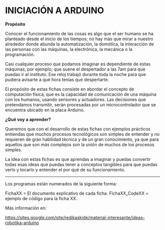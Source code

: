 
INICIACIÓN A ARDUINO
====================

  <b>Propósito</b>

Conocer el funcionamiento de las cosas es algo que el ser humano se ha planteado desde el inicio de los tiempos; no hay más que mirar a nuestro alrededor donde abunda la automatización, la domótica, la interacción de las personas con las máquinas, la electrónica, la mecánica o la programación.

Casi cualquier proceso que podamos imaginar es dependiente de estas máquinas, por ejemplo; que suene el despertador a las 7am para que puedas ir al instituto. Ese reloj trabajó durante toda la noche para que pudiera avisarte a qué hora tenías que despertarte.

El propósito de estas fichas consiste en abordar el concepto de computación física, que es la capacidad de comunicación de una máquina con los humanos, usando sensores y actuadores. Las decisiones que pretendamos transmitir, serán procesadas por un microcontrolador que se encuentra ubicado en la placa Arduino.

 <b>¿Qué voy a aprender?</b>

Queremos que con el desarrollo de estas fichas con ejemplos prácticos entiendas que muchos procesos tecnológicos son simples de entender y no requieren de gran habilidad técnica y de un gran conocimiento, ya que para aquellos que son más complejos son la unión de muchos de los procesos simples.

La idea con estas fichas es que aprendas a imaginar y puedas convertir todas esas ideas que puedas tener a conceptos tangibles para que puedas verlo y tocarlo y entender el por qué de su funcionamiento.



-------------

Los programas están numerados de la siguiente forma:

FichaXX = El documento explicativo de cada ficha.
FichaXX_CodeXX = ejemplo de código para la ficha XX.

Más información en: 

https://sites.google.com/site/redikaskide/material-interesante/ideas-robotika-arduino
